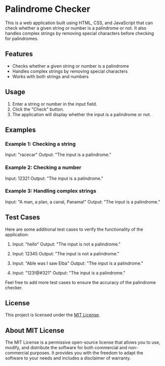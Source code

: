 # Palindrome Checker

This is a web application built using HTML, CSS, and JavaScript that can check whether a given string or number is a palindrome or not. It also handles complex strings by removing special characters before checking for palindromes.

## Features

- Checks whether a given string or number is a palindrome
- Handles complex strings by removing special characters
- Works with both strings and numbers

## Usage

1. Enter a string or number in the input field.
2. Click the "Check" button.
3. The application will display whether the input is a palindrome or not.

## Examples

### Example 1: Checking a string

Input: "racecar"
Output: "The input is a palindrome."

### Example 2: Checking a number

Input: 12321
Output: "The input is a palindrome."

### Example 3: Handling complex strings

Input: "A man, a plan, a canal, Panama!"
Output: "The input is a palindrome."

## Test Cases

Here are some additional test cases to verify the functionality of the application:

1. Input: "hello"
    Output: "The input is not a palindrome."

2. Input: 12345
    Output: "The input is not a palindrome."

3. Input: "Able was I saw Elba"
    Output: "The input is a palindrome."

4. Input: "123!@#321"
    Output: "The input is a palindrome."

Feel free to add more test cases to ensure the accuracy of the palindrome checker.

## License

This project is licensed under the [MIT License](LICENSE).

## About MIT License
The MIT License is a permissive open-source license that allows you to use, modify, and distribute the software for both commercial and non-commercial purposes. It provides you with the freedom to adapt the software to your needs and includes a disclaimer of warranty.

